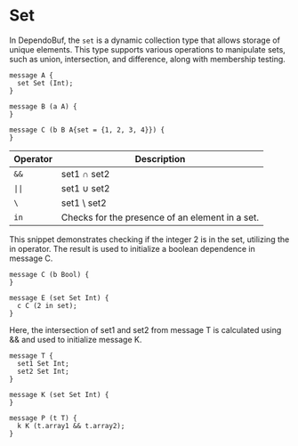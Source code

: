 # Set

In DependoBuf, the `set` is a dynamic collection type that allows storage of unique elements. This type supports various operations to manipulate sets, such as union, intersection, and difference, along with membership testing. 

```
message A {
  set Set (Int);
}

message B (a A) {
}

message C (b B A{set = {1, 2, 3, 4}}) {
}
```

| Operator  | Description                  |
|----------|-------------------------------|
| `&&`     | set1 $\cap$ set2              |
| `\|\|`   | set1 $\cup$ set2              |
| `\`      | set1 \ set2                   |
| `in`     | Checks for the presence of an element in a set. |

This snippet demonstrates checking if the integer 2 is in the set, utilizing the in operator. The result is used to initialize a boolean dependence in message C.
```
message C (b Bool) {
}

message E (set Set Int) {
  c C (2 in set);
}
```
Here, the intersection of set1 and set2 from message T is calculated using && and used to initialize message K.
```
message T {
  set1 Set Int;
  set2 Set Int;
}

message K (set Set Int) {
}

message P (t T) {
  k K (t.array1 && t.array2);
}
```
